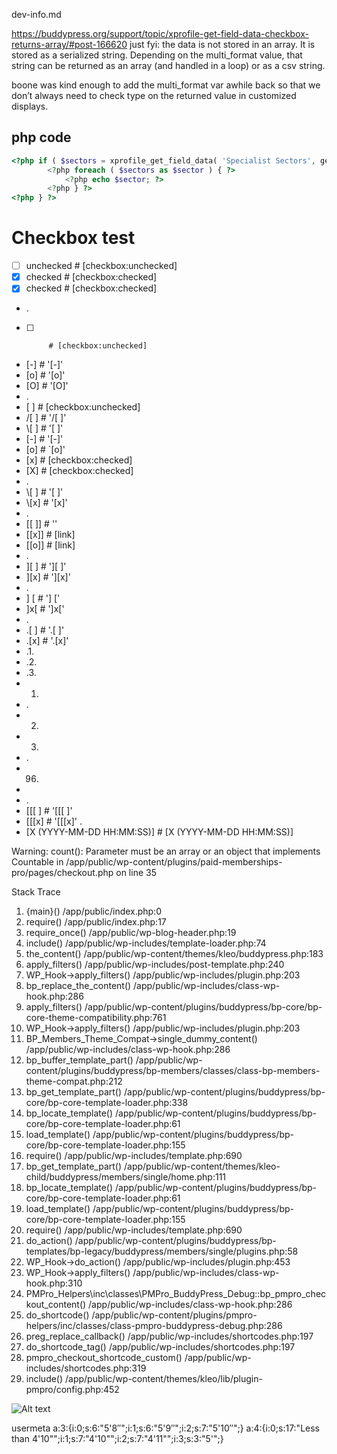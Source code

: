 dev-info.md

https://buddypress.org/support/topic/xprofile-get-field-data-checkbox-returns-array/#post-166620
just fyi: the data is not stored in an array.
It is stored as a serialized string.
Depending on the multi_format value, that string can be returned as an array (and handled in a loop) or as a csv string.

boone was kind enough to add the multi_format var awhile back so that we don’t always need to check type on the returned value in customized displays.

## php code
```php
<?php if ( $sectors = xprofile_get_field_data( 'Specialist Sectors', get_the_author_id() ) ) { ?>
		<?php foreach ( $sectors as $sector ) { ?>
			<?php echo $sector; ?>
		<?php } ?>
<?php } ?>
```

# Checkbox test

* [ ] unchecked # [checkbox:unchecked]
* [x] checked   # [checkbox:checked]
* [X] checked   # [checkbox:checked]
* .
- [ ]          # [checkbox:unchecked]
- [-]          # '[-]'
- [o]          # '[o]'
- [O]          # '[O]'
- .
- \[ ]         # [checkbox:unchecked]
- /[ ]         # '/[ ]'
- \\[ ]        # '\[ ]'
- \[-]         # '\[-]' 
- \[o]         # `\[o]'
- \[x]         # [checkbox:checked]
- \[X]         # [checkbox:checked]
- .
- \\[ ]        # '\[ ]'
- \\[x]        # '\[x]'
- .
- [[ ]]        # ''
- [[x]]        # [link]
- [[o]]        # [link]
- .
- ][ ]         # '][ ]'
- ][x]         # '][x]'
- .
- ] [          #  '] ['
- ]x[          #  ']x['
- .
- .[ ]         #  '.[ ]'
- .[x]         #  '.[x]'
- .1.
- .2.
- .3.
- 1.
- .
- 2.
- 3.
- .
- 96.
-
- .
- [[[ ]        # '[[[ ]'
- [[[x]        # '[[[x]'
.
- [X (YYYY-MM-DD HH:MM:SS)]   # [X (YYYY-MM-DD HH:MM:SS)]

Warning: count(): Parameter must be an array or an object that implements Countable in /app/public/wp-content/plugins/paid-memberships-pro/pages/checkout.php on line 35

Stack Trace
1. {main}() /app/public/index.php:0
2. require() /app/public/index.php:17
3. require_once() /app/public/wp-blog-header.php:19
4. include() /app/public/wp-includes/template-loader.php:74
5. the_content() /app/public/wp-content/themes/kleo/buddypress.php:183
6. apply_filters() /app/public/wp-includes/post-template.php:240
7. WP_Hook->apply_filters() /app/public/wp-includes/plugin.php:203
8. bp_replace_the_content() /app/public/wp-includes/class-wp-hook.php:286
9. apply_filters() /app/public/wp-content/plugins/buddypress/bp-core/bp-core-theme-compatibility.php:761
10. WP_Hook->apply_filters() /app/public/wp-includes/plugin.php:203
11. BP_Members_Theme_Compat->single_dummy_content() /app/public/wp-includes/class-wp-hook.php:286
12. bp_buffer_template_part() /app/public/wp-content/plugins/buddypress/bp-members/classes/class-bp-members-theme-compat.php:212
13. bp_get_template_part() /app/public/wp-content/plugins/buddypress/bp-core/bp-core-template-loader.php:338
14. bp_locate_template() /app/public/wp-content/plugins/buddypress/bp-core/bp-core-template-loader.php:61
15. load_template() /app/public/wp-content/plugins/buddypress/bp-core/bp-core-template-loader.php:155
16. require() /app/public/wp-includes/template.php:690
17. bp_get_template_part() /app/public/wp-content/themes/kleo-child/buddypress/members/single/home.php:111
18. bp_locate_template() /app/public/wp-content/plugins/buddypress/bp-core/bp-core-template-loader.php:61
19. load_template() /app/public/wp-content/plugins/buddypress/bp-core/bp-core-template-loader.php:155
20. require() /app/public/wp-includes/template.php:690
21. do_action() /app/public/wp-content/plugins/buddypress/bp-templates/bp-legacy/buddypress/members/single/plugins.php:58
22. WP_Hook->do_action() /app/public/wp-includes/plugin.php:453
23. WP_Hook->apply_filters() /app/public/wp-includes/class-wp-hook.php:310
24. PMPro_Helpers\inc\classes\PMPro_BuddyPress_Debug::bp_pmpro_checkout_content() /app/public/wp-includes/class-wp-hook.php:286
25. do_shortcode() /app/public/wp-content/plugins/pmpro-helpers/inc/classes/class-pmpro-buddypress-debug.php:286
26. preg_replace_callback() /app/public/wp-includes/shortcodes.php:197
27. do_shortcode_tag() /app/public/wp-includes/shortcodes.php:197
28. pmpro_checkout_shortcode_custom() /app/public/wp-includes/shortcodes.php:319
29. include() /app/public/wp-content/themes/kleo/lib/plugin-pmpro/config.php:452

![Alt text](https://monosnap.com/image/XeWmsSbpr2rEKTXMOCnhYW6wG4jjel.png)


usermeta	a:3:{i:0;s:6:"5'8″";i:1;s:6:"5'9″";i:2;s:7:"5'10″";}
a:4:{i:0;s:17:"Less than 4\'10\"";i:1;s:7:"4\'10\"";i:2;s:7:"4\'11\"";i:3;s:3:"5\'";}